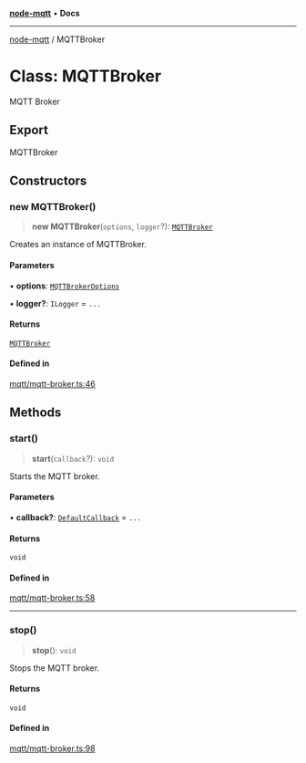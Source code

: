 [**node-mqtt**](../README.md) • **Docs**

***

[node-mqtt](../globals.md) / MQTTBroker

# Class: MQTTBroker

MQTT Broker

## Export

MQTTBroker

## Constructors

### new MQTTBroker()

> **new MQTTBroker**(`options`, `logger`?): [`MQTTBroker`](MQTTBroker.md)

Creates an instance of MQTTBroker.

#### Parameters

• **options**: [`MQTTBrokerOptions`](../type-aliases/MQTTBrokerOptions.md)

• **logger?**: `ILogger` = `...`

#### Returns

[`MQTTBroker`](MQTTBroker.md)

#### Defined in

[mqtt/mqtt-broker.ts:46](https://github.com/m-reiniger/node-mqtt/blob/5c2b801763ed31382f793f2f239f593fba632c77/src/mqtt/mqtt-broker.ts#L46)

## Methods

### start()

> **start**(`callback`?): `void`

Starts the MQTT broker.

#### Parameters

• **callback?**: [`DefaultCallback`](../type-aliases/DefaultCallback.md) = `...`

#### Returns

`void`

#### Defined in

[mqtt/mqtt-broker.ts:58](https://github.com/m-reiniger/node-mqtt/blob/5c2b801763ed31382f793f2f239f593fba632c77/src/mqtt/mqtt-broker.ts#L58)

***

### stop()

> **stop**(): `void`

Stops the MQTT broker.

#### Returns

`void`

#### Defined in

[mqtt/mqtt-broker.ts:98](https://github.com/m-reiniger/node-mqtt/blob/5c2b801763ed31382f793f2f239f593fba632c77/src/mqtt/mqtt-broker.ts#L98)
